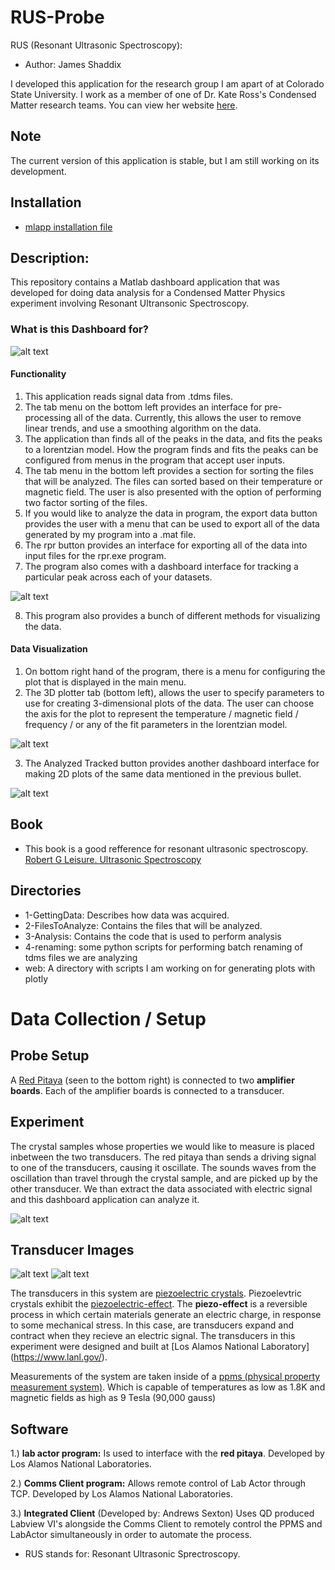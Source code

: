 # RUS-Probe
RUS (Resonant Ultrasonic Spectroscopy):
* Author: James Shaddix

I developed this application for the research group
I am apart of at Colorado State University. I work 
as a member of one of Dr. Kate Ross's Condensed Matter 
research teams. You can view her website [here](http://www.rosslabcsu.com/people/).

## Note
The current version of this application is 
stable, but I am still working 
on its development. 

## Installation
* [mlapp installation file](/Analysis/tdms_peak_analysis/Data_Analyzer.mlappinstall)
## Description:
This repository contains a Matlab dashboard application that was developed 
for doing data analysis for a Condensed Matter Physics experiment 
involving Resonant Ultransonic Spectroscopy. 

### What is this Dashboard for?
![alt text](images/interface.png "Image of the Application")

#### Functionality 
1. This application reads signal data from .tdms files.
2. The tab menu on the bottom left provides an interface for pre-processing 
   all of the data. Currently, this allows the user to remove linear trends, and
   use a smoothing algorithm on the data.
3. The application than finds all of the peaks in the data, and fits the peaks
   to a lorentzian model. How the program finds and fits the peaks 
   can be configured from menus in the program that accept user inputs.
4. The tab menu in the bottom left provides a section for sorting the files 
   that will be analyzed. The files can sorted based on their temperature or magnetic field. The user is also presented with the option of performing two factor 
   sorting of the files.
5. If you would like to analyze the data in program, the export data button 
   provides the user with a menu that can be used to export all of the data 
   generated by my program into a .mat file.
6. The rpr button provides an interface for exporting all of the data 
   into input files for the rpr.exe program.
7. The program also comes with a dashboard interface for tracking a particular 
peak across each of your datasets.

![alt text](images/peak_tracker.png "Image of the Application")

8. This program also provides a bunch of different methods for visualizing the data.

#### Data Visualization
1. On bottom right hand of the program, there is a menu for configuring the plot 
   that is displayed in the main menu. 
2. The 3D plotter tab (bottom left), allows the user to specify parameters to use
for creating 3-dimensional plots of the data. The user
can choose the axis for the plot to represent the 
temperature / magnetic field / frequency / or any 
of the fit parameters in the lorentzian model. 

![alt text](images/3d_model.png "Image of the Application")

3. The Analyzed Tracked button provides 
another dashboard interface for 
making 2D plots of the same data mentioned 
in the previous bullet.

![alt text](images/peak_analyzer.png "Image of the Application")



## Book
* This book is a good refference for resonant ultrasonic spectroscopy.
[Robert G Leisure. Ultrasonic Spectroscopy](https://www.cambridge.org/core/books/ultrasonic-spectroscopy/D4A1831DE2E596E6EC393A5B85B69E63)

## Directories
* 1-GettingData: Describes how data was acquired.
* 2-FilesToAnalyze: Contains the files that will be analyzed.
* 3-Analysis: Contains the code that is used to perform analysis
* 4-renaming: some python scripts for performing batch renaming of tdms files we are
  analyzing
* web: A directory with scripts I am working on for generating plots with plotly

# Data Collection / Setup

## Probe Setup
A [Red Pitaya](https://www.redpitaya.com/index2) 
(seen to the bottom right) is connected to two **amplifier boards**.
Each of the amplifier boards is connected to a transducer. 

## Experiment
The crystal samples whose properties we would like to measure is placed inbetween
the two transducers. The red pitaya than sends a driving signal to one of the 
transducers, causing it oscillate. The sounds waves from the 
oscillation than travel through the crystal sample, and 
are picked up by the other transducer. We than extract the data
associated with electric signal and this dashboard application can 
analyze it.

![alt text](images/probe.jpg "probe")

## Transducer Images
![alt text](images/transducer-rig1.png "transducer1")
![alt text](images/transducer-rig2.png "tranducer2")

The transducers in this system are [piezoelectric crystals](https://en.wikipedia.org/wiki/Piezoelectricity). Piezoelevtric crystals exhibit the 
[piezoelectric-effect](http://www.nanomotion.com/piezo-ceramic-motor-technology/piezoelectric-effect/).
The **piezo-effect** is a reversible process in which certain materials generate
an electric charge, in response to some mechanical stress. In this
case, are transducers expand and contract when they 
recieve an electric signal. The transducers in this
experiment were designed and built at [Los Alamos National Laboratory] (https://www.lanl.gov/).

Measurements of the system are taken inside of a [ppms (physical property
measurement system)](https://www.qdusa.com/products/ppms.html). Which is capable
of temperatures as low as 1.8K and magnetic fields as high as 9 Tesla (90,000 gauss)

## Software ##
1.) **lab actor program:** Is used to interface with the **red pitaya**. Developed
by Los Alamos National Laboratories.

2.) **Comms Client program:** Allows remote control of Lab Actor through TCP. Developed
by Los Alamos National Laboratories.

3.) **Integrated Client** (Developed by: Andrews Sexton) Uses QD produced Labview VI's
alongside the Comms Client to remotely control the PPMS and LabActor simultaneously in
order to automate the process.


* RUS stands for: Resonant Ultrasonic Sprectroscopy.



